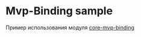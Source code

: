 # Mvp-Binding sample

Пример использования модуля [core-mvp-binding](../core-mvp-binding/README.md)
